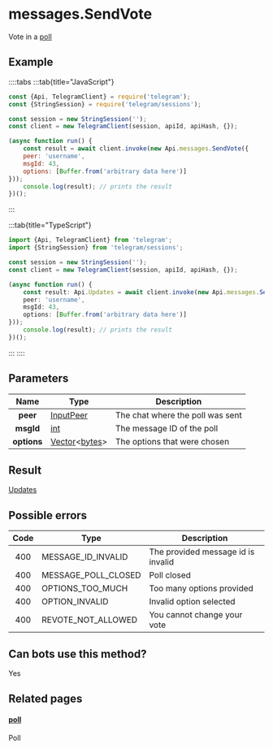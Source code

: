 # messages.SendVote

Vote in a [poll](https://core.telegram.org/constructor/poll)



## Example

::::tabs
:::tab{title="JavaScript"}
```js
const {Api, TelegramClient} = require('telegram');
const {StringSession} = require('telegram/sessions');

const session = new StringSession('');
const client = new TelegramClient(session, apiId, apiHash, {});

(async function run() {
    const result = await client.invoke(new Api.messages.SendVote({
    peer: 'username',
    msgId: 43,
    options: [Buffer.from('arbitrary data here')]
}));
    console.log(result); // prints the result
})();
```
:::

:::tab{title="TypeScript"}
```ts
import {Api, TelegramClient} from 'telegram';
import {StringSession} from 'telegram/sessions';

const session = new StringSession('');
const client = new TelegramClient(session, apiId, apiHash, {});

(async function run() {
    const result: Api.Updates = await client.invoke(new Api.messages.SendVote({
    peer: 'username',
    msgId: 43,
    options: [Buffer.from('arbitrary data here')]
}));
    console.log(result); // prints the result
})();
```
:::
::::



## Parameters

| Name | Type | Description |
| :--: | ---- | ----------- |
| **peer** | [InputPeer](https://core.telegram.org/type/InputPeer) | The chat where the poll was sent 
| **msgId** | [int](https://core.telegram.org/type/int) | The message ID of the poll 
| **options** | [Vector](https://core.telegram.org/type/Vector%20t)<[bytes](https://core.telegram.org/type/bytes)> | The options that were chosen 


## Result

[Updates](https://core.telegram.org/type/Updates)



## Possible errors

| Code | Type | Description |
| :--: | ---- | ----------- |
| 400 | MESSAGE\_ID\_INVALID | The provided message id is invalid 
| 400 | MESSAGE\_POLL\_CLOSED | Poll closed 
| 400 | OPTIONS\_TOO\_MUCH | Too many options provided 
| 400 | OPTION\_INVALID | Invalid option selected 
| 400 | REVOTE\_NOT\_ALLOWED | You cannot change your vote 


## Can bots use this method?

Yes

## Related pages

#### [poll](https://core.telegram.org/constructor/poll)

Poll




